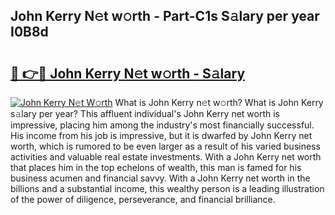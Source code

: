## John Kerry N𝚎t w𝚘rth - Part-C1s S𝚊lary per year I0B8d

# <h2><a href="http://gc28oj.nevu.top/?p=John+Kerry">🔗 👉🔴 John Kerry N𝚎t w𝚘rth - S𝚊lary</a></h2>

[![John Kerry N𝚎t W𝚘rth](https://i.imgur.com/Oavwk0R.jpeg)](http://gc28oj.nevu.top/?p=John+Kerry)
What is John Kerry n𝚎t w𝚘rth? What is John Kerry s𝚊lary per year?
This affluent individual's John Kerry net worth is impressive, placing him among the industry's most financially successful. His income from his job is impressive, but it is dwarfed by John Kerry net worth, which is rumored to be even larger as a result of his varied business activities and valuable real estate investments. With a John Kerry net worth that places him in the top echelons of wealth, this man is famed for his business acumen and financial savvy. With a John Kerry net worth in the billions and a substantial income, this wealthy person is a leading illustration of the power of diligence, perseverance, and financial brilliance.
